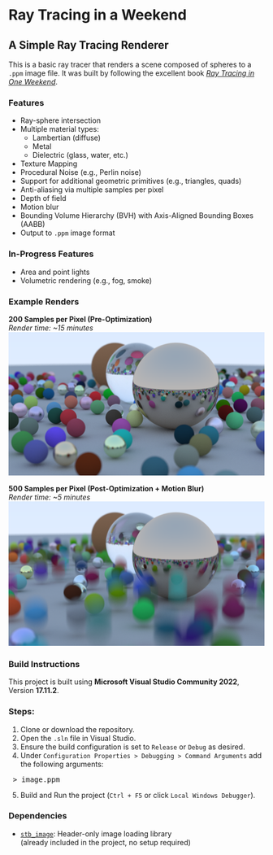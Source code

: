 # Ray Tracing in a Weekend  
## A Simple Ray Tracing Renderer

This is a basic ray tracer that renders a scene composed of spheres to a `.ppm` image file. It was built by following the excellent book [_Ray Tracing in One Weekend_](https://raytracing.github.io/books/RayTracingInOneWeekend.html).

### Features
- Ray-sphere intersection
- Multiple material types:
  - Lambertian (diffuse)
  - Metal
  - Dielectric (glass, water, etc.)
- Texture Mapping
- Procedural Noise (e.g., Perlin noise)
- Support for additional geometric primitives (e.g., triangles, quads)
- Anti-aliasing via multiple samples per pixel
- Depth of field
- Motion blur
- Bounding Volume Hierarchy (BVH) with Axis-Aligned Bounding Boxes (AABB)
- Output to `.ppm` image format

### In-Progress Features
- Area and point lights
- Volumetric rendering (e.g., fog, smoke)

### Example Renders

**200 Samples per Pixel (Pre-Optimization)**  
_Render time: ~15 minutes_  
![Pre-Optimization Render](https://github.com/maybe-aidan/RayTracingInAWeekend/blob/master/res/200Samples1200w.png?raw=true)  

**500 Samples per Pixel (Post-Optimization + Motion Blur)**  
_Render time: ~5 minutes_  
![Post-Optimization Render](https://github.com/maybe-aidan/RayTracingInAWeekend/blob/master/res/500Samples1200w.png?raw=true) 

### Build Instructions

This project is built using **Microsoft Visual Studio Community 2022**, Version **17.11.2**.

### Steps:
1. Clone or download the repository.
2. Open the `.sln` file in Visual Studio.
3. Ensure the build configuration is set to `Release` or `Debug` as desired.
4. Under `Configuration Properties > Debugging > Command Arguments` add the following arguments:
<pre> > image.ppm </pre>
5. Build and Run the project (`Ctrl + F5` or click `Local Windows Debugger`).

### Dependencies
- [`stb_image`](https://github.com/nothings/stb): Header-only image loading library  
  (already included in the project, no setup required)

